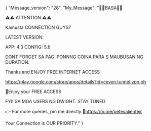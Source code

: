 {
    "Message_version": "28",
    "My_Message": "📌📌BASA📌📌

⚠️⚠️ ATTENTION ⚠️⚠️

Kamusta CONNECTION GUYS?

LATEST VERSION:

APP: 4.3
CONFIG: 5.6

DONT FORGET SA PAG IPONNNG COINA PARA S MAUBUSAN NG DURATION.

Thanks and ENJOY FREE INTERNET ACCESS

https://play.google.com/store/apps/details?id=ceven.tunnel.vpn.ph

💯Enjoy your FREE ACCESS

FYI! SA MGA USERS NG DWIGHT. STAY TUNED

👉 For more queries, pm me directly
🔗https://m.me/petevalientejr

Your Connection is OUR PRIORITY."
}
